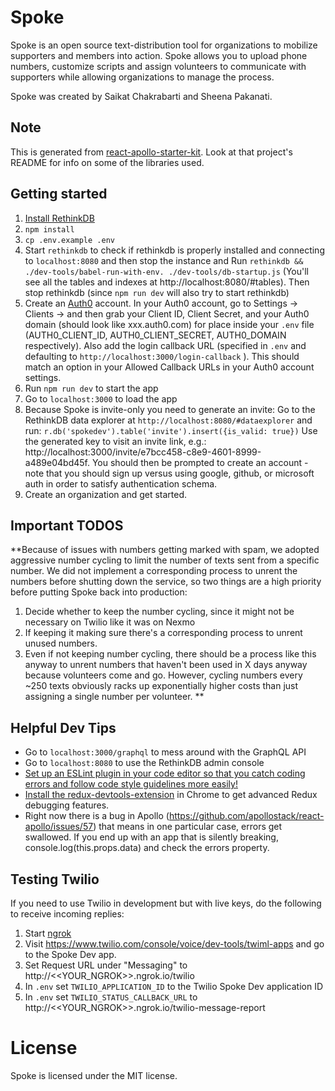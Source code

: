 # Spoke

Spoke is an open source text-distribution tool for organizations to mobilize supporters and members into action. Spoke allows you to upload phone numbers, customize scripts and assign volunteers to communicate with supporters while allowing organizations to manage the process.

Spoke was created by Saikat Chakrabarti and Sheena Pakanati.

## Note

This is generated from [react-apollo-starter-kit](https://github.com/saikat/react-apollo-starter-kit).  Look at that project's README for info on some of the libraries used.

## Getting started

1. [Install RethinkDB](https://www.rethinkdb.com/docs/install/osx/)
2. `npm install`
3. `cp .env.example .env`
4. Start `rethinkdb` to check if rethinkdb is properly installed and connecting to `localhost:8080` and then stop the instance and Run `rethinkdb && ./dev-tools/babel-run-with-env. ./dev-tools/db-startup.js` (You'll see all the tables and indexes at http://localhost:8080/#tables). Then stop rethinkdb (since `npm run dev` will also try to start rethinkdb)
5. Create an [Auth0](https://auth0.com/) account. In your Auth0 account, go to Settings -> Clients -> and then grab your Client ID, Client Secret, and your Auth0 domain (should look like xxx.auth0.com) for place inside your `.env` file (AUTH0_CLIENT_ID, AUTH0_CLIENT_SECRET, AUTH0_DOMAIN respectively). Also add the login callback URL (specified in `.env` and defaulting to `http://localhost:3000/login-callback` ). This should match an option in your Allowed Callback URLs in your Auth0 account settings.
6. Run `npm run dev` to start the app
7. Go to `localhost:3000` to load the app
8. Because Spoke is invite-only you need to generate an invite:
Go to the RethinkDB data explorer at `http://localhost:8080/#dataexplorer` and run:
 `r.db('spokedev').table('invite').insert({is_valid: true})`
Use the generated key to visit an invite link, e.g.: http://localhost:3000/invite/e7bcc458-c8e9-4601-8999-a489e04bd45f. You should then be prompted to create an account - note that you should sign up versus using google, github, or microsoft auth in order to satisfy authentication schema. 
9. Create an organization and get started.


## Important TODOS
**Because  of issues with numbers getting marked with spam, we adopted aggressive number cycling to limit the number of texts sent from a specific number. We did not implement a corresponding process to unrent the numbers before shutting down the service, so two things are a high priority before putting Spoke back into production:
1. Decide whether to keep the number cycling, since it might not be necessary on Twilio like it was on Nexmo
2. If keeping it making sure there's a corresponding process to unrent unused numbers.
3. Even if not keeping number cycling, there should be a process like this anyway to unrent numbers that haven't been used in X days anyway because volunteers come and go. However, cycling numbers every ~250 texts obviously racks up exponentially higher costs than just assigning a single number per volunteer.  **

## Helpful Dev Tips
* Go to `localhost:3000/graphql` to mess around with the GraphQL API
* Go to `localhost:8080` to use the RethinkDB admin console
* [Set up an ESLint plugin in your code editor so that you catch coding errors and follow code style guidelines more easily!](https://medium.com/planet-arkency/catch-mistakes-before-you-run-you-javascript-code-6e524c36f0c8#.oboqsse48)
* [Install the redux-devtools-extension](https://github.com/zalmoxisus/redux-devtools-extension) in Chrome to get advanced Redux debugging features.
* Right now there is a bug in Apollo (https://github.com/apollostack/react-apollo/issues/57) that means in one particular case, errors get swallowed.  If you end up with an app that is silently breaking, console.log(this.props.data) and check the errors property.


## Testing Twilio

If you need to use Twilio in development but with live keys, do the following to receive incoming replies:

1. Start [ngrok](https://ngrok.com/docs)
2. Visit https://www.twilio.com/console/voice/dev-tools/twiml-apps and go to the Spoke Dev app.
3. Set Request URL under "Messaging" to http://<<YOUR_NGROK>>.ngrok.io/twilio
4. In `.env` set `TWILIO_APPLICATION_ID` to the Twilio Spoke Dev application ID
5. In `.env` set `TWILIO_STATUS_CALLBACK_URL` to  http://<<YOUR_NGROK>>.ngrok.io/twilio-message-report

# License
Spoke is licensed under the MIT license.
